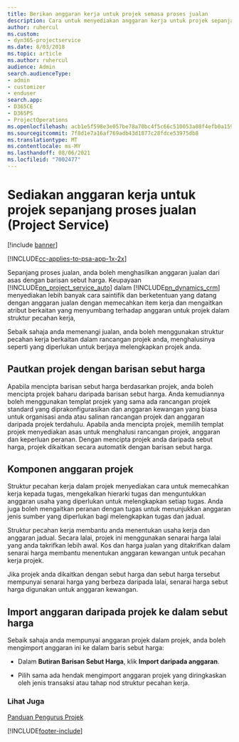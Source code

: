```yaml
---
title: Berikan anggaran kerja untuk projek semasa proses jualan
description: Cara untuk menyediakan anggaran kerja untuk projek sepanjang proses jualan dalam Project Service
author: ruhercul
ms.custom:
- dyn365-projectservice
ms.date: 8/03/2018
ms.topic: article
ms.author: ruhercul
audience: Admin
search.audienceType:
- admin
- customizer
- enduser
search.app:
- D365CE
- D365PS
- ProjectOperations
ms.openlocfilehash: acb1e5f598e3e057be78a70bc4f5c66c510053a08f4efb0a1595cf4853171662
ms.sourcegitcommit: 7f8d1e7a16af769adb43d1877c28fdce53975db8
ms.translationtype: MT
ms.contentlocale: ms-MY
ms.lasthandoff: 08/06/2021
ms.locfileid: "7002477"
---
```

# <a name="provide-work-estimates-for-a-project-during-the-sales-process-project-service"></a>Sediakan anggaran kerja untuk projek sepanjang proses jualan (Project Service)

[!include [banner](../includes/psa-now-project-operations.md)]

[!INCLUDE[cc-applies-to-psa-app-1x-2x](../includes/cc-applies-to-psa-app-1x-2x.md)]

Sepanjang proses jualan, anda boleh menghasilkan anggaran jualan dari asas dengan barisan sebut harga. Keupayaan [!INCLUDE[pn_project_service_auto](../includes/pn-project-service-auto.md)] dalam [!INCLUDE[pn_dynamics_crm](../includes/pn-dynamics-crm.md)] menyediakan lebih banyak cara saintifik dan berketentuan yang datang dengan anggaran jualan dengan memecahkan item kerja dan mengaitkan atribut berkaitan yang menyumbang terhadap anggaran untuk projek dalam struktur pecahan kerja,  
  
 Sebaik sahaja anda memenangi jualan, anda boleh menggunakan struktur pecahan kerja berkaitan dalam rancangan projek anda, menghalusinya seperti yang diperlukan untuk berjaya melengkapkan projek anda.  
  
## <a name="link-a-project-to-a-quote-line"></a>Pautkan projek dengan barisan sebut harga  
 Apabila mencipta barisan sebut harga berdasarkan projek, anda boleh mencipta projek baharu daripada barisan sebut harga. Anda kemudiannya boleh menggunakan templat projek yang sama ada rancangan projek standard yang diprakonfigurasikan dan anggaran kewangan yang biasa untuk organisasi anda atau salinan rancangan projek dan anggaran daripada projek terdahulu. Apabila anda mencipta projek, memilih templat projek menyediakan asas untuk menghalusi rancangan projek, anggaran dan keperluan peranan. Dengan mencipta projek anda daripada sebut harga, projek dikaitkan secara automatik dengan barisan sebut harga.  
  
## <a name="project-estimate-components"></a>Komponen anggaran projek  
 Struktur pecahan kerja dalam projek menyediakan cara untuk memecahkan kerja kepada tugas, mengekalkan hierarki tugas dan menguntukkan anggaran usaha yang diperlukan untuk melengkapkan setiap tugas. Anda juga boleh mengaitkan peranan dengan tugas untuk menunjukkan anggaran jenis sumber yang diperlukan bagi melengkapkan tugas dan jadual.  
  
 Struktur pecahan kerja membantu anda menentukan usaha kerja dan anggaran jadual. Secara lalai, projek ini menggunakan senarai harga lalai yang anda takrifkan lebih awal. Kos dan harga jualan yang ditakrifkan dalam senarai harga membantu menentukan anggaran kewangan untuk pecahan kerja projek.  
  
 Jika projek anda dikaitkan dengan sebut harga dan sebut harga tersebut mempunyai senarai harga yang berbeza daripada lalai, senarai harga sebut harga digunakan untuk anggaran kewangan.  
  
## <a name="import-estimates-from-a-project-into-a-quote"></a>Import anggaran daripada projek ke dalam sebut harga  
 Sebaik sahaja anda mempunyai anggaran projek dalam projek, anda boleh mengimport anggaran ini ke dalam baris sebut harga:  
  
-   Dalam **Butiran Barisan Sebut Harga**, klik **Import daripada anggaran**. 

-   Pilih sama ada hendak mengimport anggaran projek yang diringkaskan oleh jenis transaksi atau tahap nod struktur pecahan kerja.  
  
### <a name="see-also"></a>Lihat Juga  
 [Panduan Pengurus Projek](../psa/project-manager-guide.md)


[!INCLUDE[footer-include](../includes/footer-banner.md)]